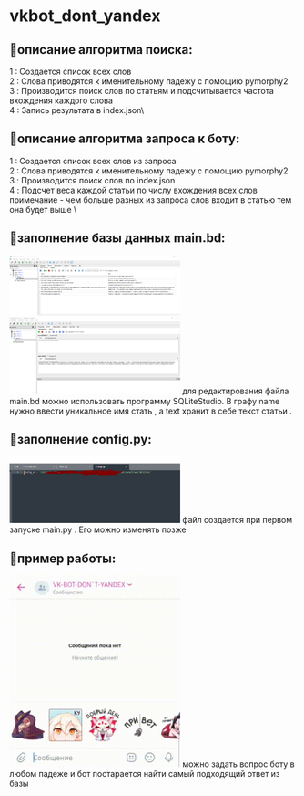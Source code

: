 # vkbot_dont_yandex
 
## 🍪описание алгоритма поиска:

1 : Создается список всех слов \
2 : Слова приводятся к именительному падежу с помощию pymorphy2\
3 : Производится поиск слов по статьям и подсчитывается частота вхождения каждого слова\
4 : Запись результата в index.json\
## 🍪описание алгоритма запроса к боту: 
1 : Создается список всех слов из запроса\
2 : Слова приводятся к именительному падежу с помощию pymorphy2\
3 : Производится поиск слов по index.json \
4 : Подсчет веса каждой статьи по числу вхождения всех слов\
  примечание - чем больше разных  из запроса слов входит в статью тем она будет выше  \

## 🍪заполнение базы данных main.bd:
<img src="img_git/3.PNG" alt="poc" style="max-width:300px" />
<img src="img_git/4.PNG" alt="poc" style="max-width:300px" />
для редактирования файла main.bd можно использовать программу
SQLiteStudio. В графу name нужно ввести уникальное имя стать ,
а text хранит в себе текст статьи .


## 🍪заполнение config.py:
<img src="img_git/2.PNG" alt="poc" style="max-width:300px" />
файл создается при первом запуске main.py . Его можно изменять позже


## 🍪пример работы:
<img src="img_git/1.gif" alt="poc" style="max-width:300px" />
можно задать вопрос боту в любом падеже и бот постарается найти самый подходящий ответ из базы
